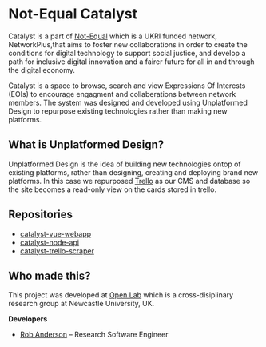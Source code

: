 # Not-Equal Catalyst

Catalyst is a part of [Not-Equal](https://not-equal.tech) which is a UKRI funded network, NetworkPlus,that aims to foster new collaborations in order to create the conditions for digital technology to support social justice, and develop a path for inclusive digital innovation and a fairer future for all in and through the digital economy.

Catalyst is a space to browse, search and view Expressions Of Interests (EOIs) to encourage engagment and collaberations between network members. The system was designed and developed using Unplatformed Design to repurpose existing technologies rather than making new platforms.

## What is Unplatformed Design?

Unplatformed Design is the idea of building new technologies ontop of existing platforms,
rather than designing, creating and deploying brand new platforms.
In this case we repurposed [Trello](https://trello.com) as our CMS and database
so the site becomes a read-only view on the cards stored in trello.

## Repositories

- [catalyst-vue-webapp](https://github.com/unplatform/catalyst-vue-webapp)
- [catalyst-node-api](https://github.com/unplatform/catalyst-node-api)
- [catalyst-trello-scraper](https://github.com/unplatform/catalyst-trello-scraper)

## Who made this?

This project was developed at [Open Lab](https://openlab.ncl.ac.uk)
which is a cross-disiplinary research group at Newcastle University, UK.

**Developers**

- [Rob Anderson](https://r0b.io) – Research Software Engineer
